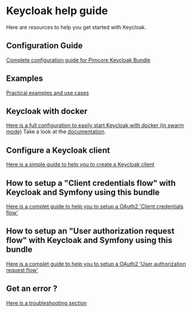 # Keycloak help guide

Here are resources to help you get started with Keycloak.

## Configuration Guide
[Complete configuration guide for Pimcore Keycloak Bundle](./configuration-guide.md)

## Examples
[Practical examples and use cases](./examples.md)

## Keycloak with docker
[Here is a full configuration to easily start Keycloak with docker (in swarm mode)](./example/docker-compose.yml)
Take a look at the [documentation](./example/README.md).

## Configure a Keycloak client
[Here is a simple guide to help you to create a Keycloak client](./keycloak-help-guide-client-configuration.md)

## How to setup a "Client credentials flow" with Keycloak and Symfony using this bundle
[Here is a complet guide to help you to setup a OAuth2 'Client credentials flow'](./keycloak-help-guide-client-credentials-flow.md)

## How to setup an "User authorization request flow" with Keycloak and Symfony using this bundle
[Here is a complet guide to help you to setup a OAuth2 'User authorization request flow'](./keycloak-help-guide-user-authorization-request.md)

## Get an error ?
[Here is a troubleshooting section](./keycloak-help-guide-troubleshooting.md)